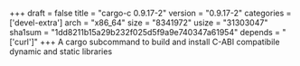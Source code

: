 +++
draft = false
title = "cargo-c 0.9.17-2"
version = "0.9.17-2"
categories = ['devel-extra']
arch = "x86_64"
size = "8341972"
usize = "31303047"
sha1sum = "1dd8211b15a29b232f025d5f9a9e740347a61954"
depends = "['curl']"
+++
A cargo subcommand to build and install C-ABI compatibile dynamic and static libraries